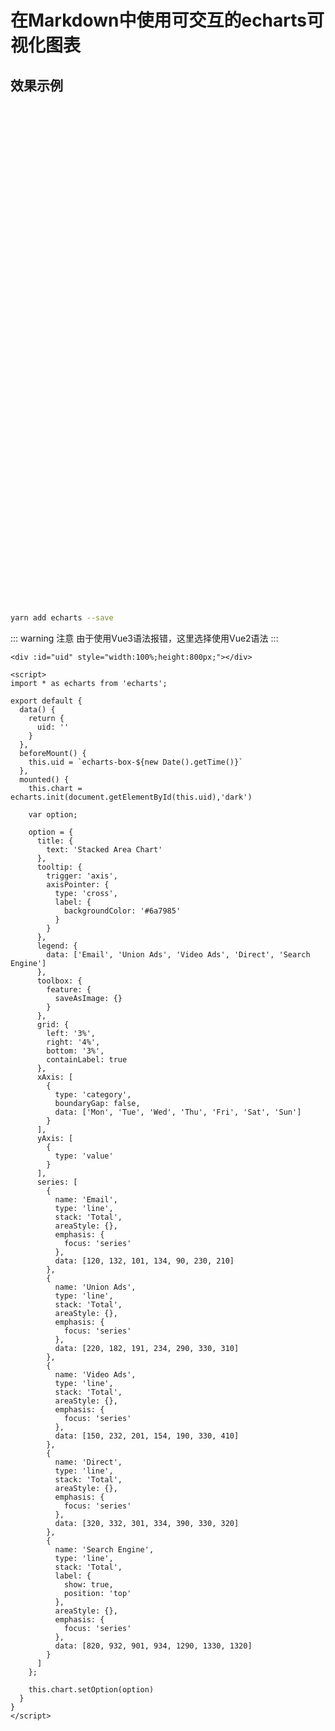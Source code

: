 # 在Markdown中使用可交互的echarts可视化图表

## 效果示例

<div :id="uid" style="width:100%;height:800px;"></div>

<script>
import * as echarts from 'echarts';

export default {
  data() {
    return {
      uid: ''
    }
  },
  beforeMount() {
    this.uid = `echarts-box-${new Date().getTime()}`
  },
  mounted() {
    this.chart = echarts.init(document.getElementById(this.uid),'dark')

    var option;

    option = {
      title: {
        text: 'Stacked Area Chart'
      },
      tooltip: {
        trigger: 'axis',
        axisPointer: {
          type: 'cross',
          label: {
            backgroundColor: '#6a7985'
          }
        }
      },
      legend: {
        data: ['Email', 'Union Ads', 'Video Ads', 'Direct', 'Search     Engine']
      },
      toolbox: {
        feature: {
          saveAsImage: {}
        }
      },
      grid: {
        left: '3%',
        right: '4%',
        bottom: '3%',
        containLabel: true
      },
      xAxis: [
        {
          type: 'category',
          boundaryGap: false,
          data: ['Mon', 'Tue', 'Wed', 'Thu', 'Fri', 'Sat', 'Sun']
        }
      ],
      yAxis: [
        {
          type: 'value'
        }
      ],
      series: [
        {
          name: 'Email',
          type: 'line',
          stack: 'Total',
          areaStyle: {},
          emphasis: {
            focus: 'series'
          },
          data: [120, 132, 101, 134, 90, 230, 210]
        },
        {
          name: 'Union Ads',
          type: 'line',
          stack: 'Total',
          areaStyle: {},
          emphasis: {
            focus: 'series'
          },
          data: [220, 182, 191, 234, 290, 330, 310]
        },
        {
          name: 'Video Ads',
          type: 'line',
          stack: 'Total',
          areaStyle: {},
          emphasis: {
            focus: 'series'
          },
          data: [150, 232, 201, 154, 190, 330, 410]
        },
        {
          name: 'Direct',
          type: 'line',
          stack: 'Total',
          areaStyle: {},
          emphasis: {
            focus: 'series'
          },
          data: [320, 332, 301, 334, 390, 330, 320]
        },
        {
          name: 'Search Engine',
          type: 'line',
          stack: 'Total',
          label: {
            show: true,
            position: 'top'
          },
          areaStyle: {},
          emphasis: {
            focus: 'series'
          },
          data: [820, 932, 901, 934, 1290, 1330, 1320]
        }
      ]
    };

    this.chart.setOption(option)
  }
}
</script>

```sh
yarn add echarts --save
```

::: warning 注意
由于使用Vue3语法报错，这里选择使用Vue2语法
:::

```vue
<div :id="uid" style="width:100%;height:800px;"></div>

<script>
import * as echarts from 'echarts';

export default {
  data() {
    return {
      uid: ''
    }
  },
  beforeMount() {
    this.uid = `echarts-box-${new Date().getTime()}`
  },
  mounted() {
    this.chart = echarts.init(document.getElementById(this.uid),'dark')

    var option;

    option = {
      title: {
        text: 'Stacked Area Chart'
      },
      tooltip: {
        trigger: 'axis',
        axisPointer: {
          type: 'cross',
          label: {
            backgroundColor: '#6a7985'
          }
        }
      },
      legend: {
        data: ['Email', 'Union Ads', 'Video Ads', 'Direct', 'Search     Engine']
      },
      toolbox: {
        feature: {
          saveAsImage: {}
        }
      },
      grid: {
        left: '3%',
        right: '4%',
        bottom: '3%',
        containLabel: true
      },
      xAxis: [
        {
          type: 'category',
          boundaryGap: false,
          data: ['Mon', 'Tue', 'Wed', 'Thu', 'Fri', 'Sat', 'Sun']
        }
      ],
      yAxis: [
        {
          type: 'value'
        }
      ],
      series: [
        {
          name: 'Email',
          type: 'line',
          stack: 'Total',
          areaStyle: {},
          emphasis: {
            focus: 'series'
          },
          data: [120, 132, 101, 134, 90, 230, 210]
        },
        {
          name: 'Union Ads',
          type: 'line',
          stack: 'Total',
          areaStyle: {},
          emphasis: {
            focus: 'series'
          },
          data: [220, 182, 191, 234, 290, 330, 310]
        },
        {
          name: 'Video Ads',
          type: 'line',
          stack: 'Total',
          areaStyle: {},
          emphasis: {
            focus: 'series'
          },
          data: [150, 232, 201, 154, 190, 330, 410]
        },
        {
          name: 'Direct',
          type: 'line',
          stack: 'Total',
          areaStyle: {},
          emphasis: {
            focus: 'series'
          },
          data: [320, 332, 301, 334, 390, 330, 320]
        },
        {
          name: 'Search Engine',
          type: 'line',
          stack: 'Total',
          label: {
            show: true,
            position: 'top'
          },
          areaStyle: {},
          emphasis: {
            focus: 'series'
          },
          data: [820, 932, 901, 934, 1290, 1330, 1320]
        }
      ]
    };

    this.chart.setOption(option)
  }
}
</script>
```